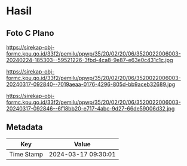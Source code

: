 # Hasil

## Foto C Plano

https://sirekap-obj-formc.kpu.go.id/33f2/pemilu/ppwp/35/20/02/20/06/3520022006003-20240224-185303--59521226-3fbd-4ca8-9e87-e63e0c431c1c.jpg

https://sirekap-obj-formc.kpu.go.id/33f2/pemilu/ppwp/35/20/02/20/06/3520022006003-20240317-092840--7019aeaa-0176-4296-805d-bb9aceb32689.jpg

https://sirekap-obj-formc.kpu.go.id/33f2/pemilu/ppwp/35/20/02/20/06/3520022006003-20240317-092846--6f18bb20-e717-4abc-9d27-66de59006d32.jpg


## Metadata

| Key        | Value               |
| ---------- | ------------------- |
| Time Stamp | 2024-03-17 09:30:01 |



